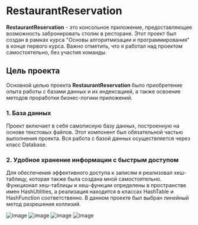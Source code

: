 # RestaurantReservation

**RestaurantReservation** - это консольное приложение, предоставляющее возможность забронировать столик в ресторане. Этот проект был создан в рамках курса "Основы алгоритмизации и программирования" в конце первого курса. Важно отметить, что я работал над проектом самостоятельно, без участия команды.

## Цель проекта

Основной целью проекта **RestaurantReservation** было приобретение опыта работы с базами данных и их индексацией, а также освоение методов проработки бизнес-логики приложений.

### 1. База данных

Проект включает в себя самописную базу данных, построенную на основе текстовых файлов. Этот компонент был обязательной частью выполнения проекта. Вся работа с базой данных осуществляется через класс Database.

### 2. Удобное хранение информации с быстрым доступом

Для обеспечения эффективного доступа к записям я реализовал хеш-таблицу, которая также была создана мной самостоятельно. Функционал хеш-таблицы и хеш-функции определены в пространстве имен HashUtilities, а реализация находится в классах HashTable и HashFunction соответственно. В данном проекте был выбран линейный метод разрешения коллизий.

![image](https://github.com/1Eross/RestarountReservation/assets/127928626/0ef3cbb1-deda-4e05-aae2-88c164a33db6)
![image](https://github.com/1Eross/RestarountReservation/assets/127928626/b2ebf684-a690-4d7c-8734-7aeee34f6dc9)
![image](https://github.com/1Eross/RestarountReservation/assets/127928626/22cec0db-407e-4e74-84a6-478883800e95)
![image](https://github.com/1Eross/RestarountReservation/assets/127928626/5fdddf93-e0f4-41f0-b021-94e423c42cd8)
